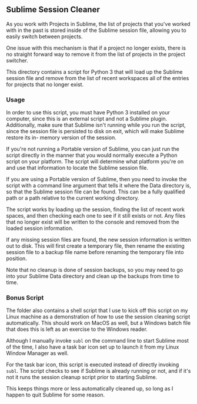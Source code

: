 Sublime Session Cleaner
-----------------------

As you work with Projects in Sublime, the list of projects that you've worked
with in the past is stored inside of the Sublime session file, allowing you to
easily switch between projects.

One issue with this mechanism is that if a project no longer exists, there is
no straight forward way to remove it from the list of projects in the project
switcher.

This directory contains a script for Python 3 that will load up the Sublime
session file and remove from the list of recent workspaces all of the entries
for projects that no longer exist.


### Usage

In order to use this script, you must have Python 3 installed on your computer,
since this is an external script and not a Sublime plugin. Additionally, make
sure that Sublime isn't running while you run the script, since the session
file is persisted to disk on exit, which will make Sublime restore its in-
memory version of the session.

If you're not running a Portable version of Sublime, you can just run the
script directly in the manner that you would normally execute a Python script
on your platform. The script will determine what platform you're on and use
that information to locate the Sublime session file.

If you are using a Portable version of Sublime, then you need to invoke the
script with a command line argument that tells it where the Data directory is,
so that the Sublime session file can be found. This can be a fully qualified
path or a path relative to the current working directory.

The script works by loading up the session, finding the list of recent work
spaces, and then checking each one to see if it still exists or not. Any files
that no longer exist will be written to the console and removed from the loaded
session information.

If any missing session files are found, the new session information is written
out to disk. This will first create a temporary file, then rename the existing
session file to a backup file name before renaming the temporary file into
position.

Note that no cleanup is done of session backups, so you may need to go into
your Sublime Data directory and clean up the backups from time to time.


### Bonus Script

The folder also contains a shell script that I use to kick off this script on
my Linux machine as a demonstration of how to use the session cleaning script
automatically. This should work on MacOS as well, but a Windows batch file that
does this is left as an exercise to the Windows reader.

Although I manually invoke `subl` on the command line to start Sublime most of
the time, I also have a task bar icon set up to launch it from my Linux Window
Manager as well.

For the task bar icon, this script is executed instead of directly invoking
`subl`. The script checks to see if Sublime is already running or not, and if
it's not it runs the session cleanup script prior to starting Sublime.

This keeps things more or less automatically cleaned up, so long as I happen to
quit Sublime for some reason.

